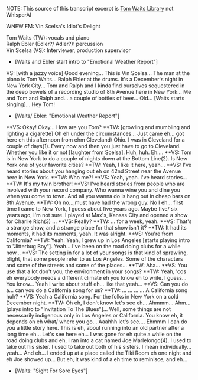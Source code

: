 NOTE: This source of this transcript excerpt is [Tom Waits Library](http://tomwaitslibrary.info/biography/interviews/wnew-fm-idiots-delight/) not WhisperAI

WNEW FM: Vin Scelsa's Idiot's Delight

Tom Waits (TW): vocals and piano  
Ralph Ebler (Edler?/ Adler?): percussion  
Vin Scelsa (VS): Interviewer, production supervisor  

- [Waits and Ebler start intro to "Emotional Weather Report"]

VS: [with a jazzy voice] Good evening... This is Vin Scelsa... The man at the piano is Tom Waits... Ralph Ebler at the drums. It's a December's night in New York City... Tom and Ralph and I kinda find ourselves sequestered in the deep bowels of a recording studio of 8th Avenue here in New York... Me and Tom and Ralph and... a couple of bottles of beer... Old... [Waits starts singing]... Hey Tom!

- [Waits/ Ebler: "Emotional Weather Report"]

**VS: Okay! Okay... How are you Tom?
**TW: [growling and mumbling and lighting a cigarette] Oh eh under the circumstances... Just came eh... got here eh this afternoon from ehm Cleveland/ Ohio. I was in Cleveland for a couple of days(1). Every now and then you just have to go to Cleveland. Whether you like it or not [laughter from Scelsa]. Huh, huh. Eh....
**VS: Tom is in New York to do a couple of nights down at the Bottom Line(2). Is New York one of your favorite cities?
**TW: Yeah, I like it here, yeah...
**VS: I've heard stories about you hanging out eh on 42nd Street near the Avenue here in New York.
**TW: Who me?!
**VS: Yeah, yeah. I've heard stories...
**TW: It's my twin brother!
**VS: I've heard stories from people who are involved with your record company. Who wanna wine you and dine you when you come to town. And all you wanna do is hang out in cheap bars on 8th Avenue.
**TW: Oh no...,must have had the wrong guy. No I eh... first time I came to New York, I guess about five years ago. Maybe five/ six years ago, I'm not sure. I played at Max's, Kansas City and opened a show for Charlie Rich(3) ...
**VS: Really?
**TW: ... for a week, yeah.
**VS: That's a strange show, and a strange place for that show isn't it?
**TW: It had its moments, it had its moments, yeah. It was alright.
**VS: You're from California?
**TW: Yeah. Yeah, I grew up in Los Angeles [starts playing intro to "Jitterbug Boy"]. Yeah... I've been on the road doing clubs for a while now...
**VS: The setting in for a lot of your songs is that kind of sprawling, blight, that some people refer to as Los Angeles. Some of the characters and some of the streets and some of the places...
**TW: Aha...
**VS: You use that a lot don't you, the environment in your songs?
**TW: Yeah, 'cos eh everybody needs a different climate eh you know eh to write. I guess... You know... Yeah I write about stuff eh... like that yeah...
**VS: Can you do a... can you do a California song for us?
**TW: ... ... ... ... A California song huh?
**VS: Yeah a California song. For the folks in New York on a cold December night.
**TW: Oh eh, I don't know let's see eh... Ahmmm... Ahm... [plays intro to "Invitation To The Blues"]... Well, some things are not necessarily indigenous only in Los Angeles or California. You know eh, it depends on eh what/ where you go... Aaahhh let's see.... Ehmmm I can do you a little story here. This is eh, about running into an old partner after a long time eh... Let's see here eh... I was gone for eh quite a while on the road doing clubs and eh, I ran into a cat named Joe Marlelongo(4). I used to take out his sister. I used to take out both of his sisters. I mean individually... yeah... And eh... I ended up at a place called the Tiki Room eh one night and eh Joe showed up... But eh, it was kind of a eh time to reminisce, and eh...

- [Waits: "Sight For Sore Eyes"]
